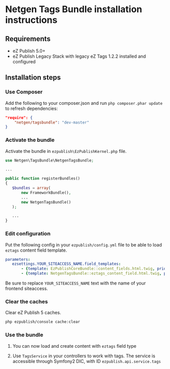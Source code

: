 Netgen Tags Bundle installation instructions
========================================

Requirements
------------

* eZ Publish 5.0+
* eZ Publish Legacy Stack with legacy eZ Tags 1.2.2 installed and configured

Installation steps
------------------

### Use Composer

Add the following to your composer.json and run `php composer.phar update` to refresh dependencies:

```json
"require": {
    "netgen/tagsbundle": "dev-master"
}
```

### Activate the bundle

Activate the bundle in `ezpublish\EzPublishKernel.php` file.

```php
use Netgen\TagsBundle\NetgenTagsBundle;

...

public function registerBundles()
{
   $bundles = array(
       new FrameworkBundle(),
       ...
       new NetgenTagsBundle()
   );

   ...
}
```

### Edit configuration

Put the following config in your `ezpublish/config.yml` file to be able to load `eztags` content field template.

```yml
parameters:
   ezsettings.YOUR_SITEACCESS_NAME.field_templates:
       - {template: EzPublishCoreBundle::content_fields.html.twig, priority: 0}
       - {template: NetgenTagsBundle::eztags_content_field.html.twig, priority: 0}
```

Be sure to replace `YOUR_SITEACCESS_NAME` text with the name of your frontend siteaccess.

### Clear the caches

Clear eZ Publish 5 caches.

```bash
php ezpublish/console cache:clear
```

### Use the bundle

1) You can now load and create content with `eztags` field type

2) Use `TagsService` in your controllers to work with tags. The service is accessible through Symfony2 DIC, with ID `ezpublish.api.service.tags`
